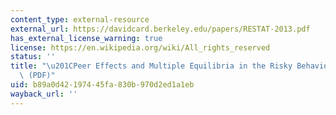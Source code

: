 ```yaml
---
content_type: external-resource
external_url: https://davidcard.berkeley.edu/papers/RESTAT-2013.pdf
has_external_license_warning: true
license: https://en.wikipedia.org/wiki/All_rights_reserved
status: ''
title: "\u201CPeer Effects and Multiple Equilibria in the Risky Behavior of Friends.\u201D\
  \ (PDF)"
uid: b89a0d42-1974-45fa-830b-970d2ed1a1eb
wayback_url: ''
---
```

